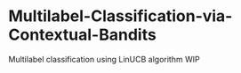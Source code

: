 # Multilabel-Classification-via-Contextual-Bandits
Multilabel classification using LinUCB algorithm
WIP
